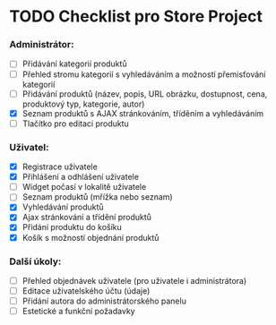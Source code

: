 # TODO Checklist pro Store Project

### Administrátor:
- [ ] Přidávání kategorií produktů
- [ ] Přehled stromu kategorií s vyhledáváním a možností přemisťování kategorií
- [ ] Přidávání produktů (název, popis, URL obrázku, dostupnost, cena, produktový typ, kategorie, autor)
- [x] Seznam produktů s AJAX stránkováním, tříděním a vyhledáváním
- [ ] Tlačítko pro editaci produktu

### Uživatel:
- [x] Registrace uživatele
- [x] Přihlášení a odhlášení uživatele
- [ ] Widget počasí v lokalitě uživatele
- [ ] Seznam produktů (mřížka nebo seznam)
- [x] Vyhledávání produktů
- [x] Ajax stránkování a třídění produktů
- [x] Přidání produktu do košíku
- [x] Košík s možností objednání produktů

### Další úkoly:
- [ ] Přehled objednávek uživatele (pro uživatele i administrátora)
- [ ] Editace uživatelského účtu (údaje)
- [ ] Přidání autora do administrátorského panelu
- [ ] Estetické a funkční požadavky
